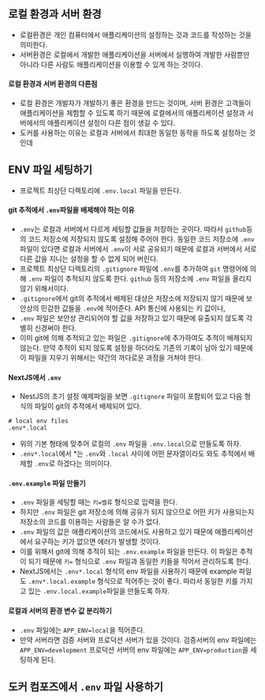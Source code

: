 ## 로컬 환경과 서버 환경
- 로컬환경은 개인 컴퓨터에서 애플리케이션의 설정하는 것과 코드를 작성하는 것을 의미한다.
- 서버환경은 로컬에서 개발한 애플리케이션을 서버에서 실행하여 개발한 사람뿐만 아니라 다른 사람도 애플리케이션을 이용할 수 있게 하는 것이다.

#### 로컬 환경과 서버 환경의 다른점
- 로컬 환경은 개발자가 개발하기 좋은 환경을 만드는 것이며, 서버 환경은 고객들이 애플리케이션을 체험할 수 있도록 하기 때문에 로컬에서의 애플리케이션 설정과 서버에서의 애플리케이션 설정이 다른 점이 생길 수 있다.
- 도커를 사용하는 이유는 로컬과 서버에서 최대한 동일한 동작을 하도록 설정하는 것인데 

## ENV 파일 세팅하기
- 프로젝트 최상단 디렉토리에 `.env.local` 파일을 만든다.

#### git 추적에서 `.env`파일을 배제해야 하는 이유
- `.env`는 로컬과 서버에서 다르게 세팅할 값들을 저장하는 곳이다. 따라서 `github`등의 코드 저장소에 저장되지 않도록 설정해 주어야 한다. 동일한 코드 저장소에 `.env` 파일이 있다면 로컬과 서버에서 `.env`이 서로 공유되기 때문에 로컬과 서버에서 서로 다른 값을 지니는 설정을 할 수 없게 되어 버린다.
- 프로젝트 최상단 디렉토리의 `.gitignore` 파일에 `.env`를 추가하여 `git` 명령어에 의해 `.env` 파일이 추적되지 않도록 한다. `github` 등의 저장소에 `.env` 파일을 올리지 않기 위해서이다.
- `.gitignore`에서 git의 추적에서 배제된 대상은 저장소에 저장되지 않기 때문에 보안상의 민감한 값들을 `.env`에 적어준다. API 통신에 사용되는 키 값이나, 
- `.env` 파일은 보안상 관리되어야 할 값을 저장하고 있기 때문에 유출되지 않도록 각별히 신경써야 한다.
- 이미 git에 의해 추적되고 있는 파일은 `.gitignore`에 추가하여도 추적이 배제되지 않는다. 만약 추적이 되지 않도록 설정을 하더라도 기존의 기록이 남아 있기 때문에 이 파일을 지우기 위해서는 약간의 까다로운 과정을 거쳐야 한다.

#### NextJS에서 `.env`
- NestJS의 초기 설정 예제파일을 보면 `.gitignore` 파일이 포함되어 있고 다음 형식의 파일이 git의 추적에서 배제되어 있다.
```
# local env files
.env*.local
```
- 위의 기본 형태에 맞추어 로컬의 `.env` 파일을 `.env.local`으로 만들도록 하자.
- `.env*.local`에서 *는 `.env`와 `.local` 사이에 어떤 문자열이라도 와도 추적에서 배제할 `.env`로 하겠다는 의미이다.

#### `.env.example` 파일 만들기
- `.env` 파일을 세팅할 때는 `키=벨류` 형식으로 입력을 한다.
- 하지만 `.env` 파일은 git 저장소에 의해 공유가 되지 않으므로 어떤 키가 사용되는지 저장소의 코드를 이용하는 사람들은 알 수가 없다.
- `.env` 파일의 값은 애플리케이션의 코드에서도 사용하고 있기 때문에 애플리케이션에서 요구하는 키가 없으면 에러가 발생할 것이다.
- 이를 위해서 git에 의해 추적이 되는 `.env.example` 파일을 만든다. 이 파일은 추적이 되기 때문에 `키=` 형식으로 `.env` 파일과 동일한 키들을 적어서 관리하도록 한다.
- NextJS에서는 `.env*.local` 형식의 env 파일을 사용하기 때문에 example 파일도 `.env*.local.example` 형식으로 적어주는 것이 좋다. 따라서 동일한 키를 가지고 있는 `.env.local.example`파일을 만들도록 하자.

#### 로컬과 서버의 환경 변수 값 분리하기
- `.env` 파일에는 `APP_ENV=local`을 적어준다.
- 만약 서버라면 검증 서버와 프로덕션 서버가 있을 것이다. 검증서버의 env 파일에는 `APP_ENV=development` 프로덕션 서버의 env 파일에는 `APP_ENV=production`을 세팅하게 된다.

## 도커 컴포즈에서 `.env` 파일 사용하기
